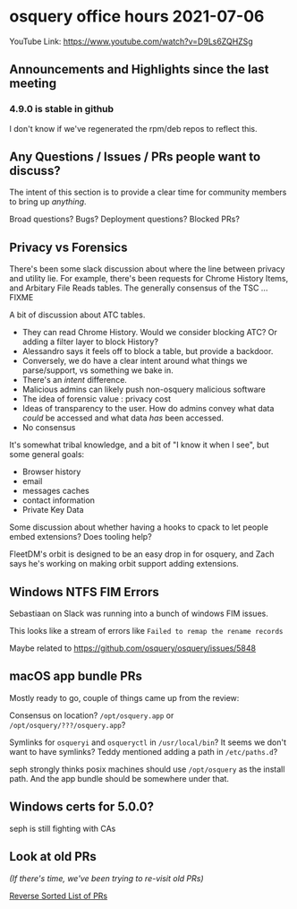 # osquery office hours 2021-07-06

YouTube Link: https://www.youtube.com/watch?v=D9Ls6ZQHZSg

## Announcements and Highlights since the last meeting

### 4.9.0 is stable in github

I don't know if we've regenerated the rpm/deb repos to reflect this. 

## Any Questions / Issues / PRs people want to discuss?

The intent of this section is to provide a clear time for community members to bring up _anything_.

Broad questions? Bugs? Deployment questions? Blocked PRs?

## Privacy vs Forensics

There's been some slack discussion about where the line between privacy and utility lie. For example, there's been requests for Chrome History Items, and Arbitary File Reads tables. The generally consensus of the TSC ... FIXME

A bit of discussion about ATC tables.
* They can read Chrome History. Would we consider blocking ATC? Or adding a filter layer to block History? 
* Alessandro says it feels off to block a table, but provide a backdoor. 
* Conversely, we do have a clear intent around what things we parse/support, vs something we bake in. 
* There's an _intent_ difference.
* Malicious admins can likely push non-osquery malicious software
* The idea of forensic value : privacy cost
* Ideas of transparency to the user. How do admins convey what data _could_ be accessed and what data _has_ been accessed. 
* No consensus

It's somewhat tribal knowledge, and a bit of "I know it when I see", but some general goals:
* Browser history
* email
* messages caches
* contact information
* Private Key Data


Some discussion about whether having a hooks to cpack to let people embed extensions? Does tooling help?

FleetDM's orbit is designed to be an easy drop in for osquery, and Zach says he's working on making orbit support adding extensions. 


## Windows NTFS FIM Errors

Sebastiaan on Slack was running into a bunch of windows FIM issues. 

This looks like a stream of errors like `Failed to remap the rename records`

Maybe related to https://github.com/osquery/osquery/issues/5848


## macOS app bundle PRs

Mostly ready to go, couple of things came up from the review:

Consensus on location? `/opt/osquery.app` or `/opt/osquery/???/osquery.app`? 

Symlinks for `osqueryi` and `osqueryctl` in `/usr/local/bin`? It seems we don't want to have symlinks? Teddy mentioned adding a path in `/etc/paths.d`?

seph strongly thinks posix machines should use `/opt/osquery` as the install path. And the app bundle should be somewhere under that. 


## Windows certs for 5.0.0?

seph is still fighting with CAs


## Look at old PRs 

_(If there's time, we've been trying to re-visit old PRs)_

[Reverse Sorted List of PRs](https://github.com/osquery/osquery/pulls?q=is%3Apr+is%3Aopen+sort%3Acreated-asc)
